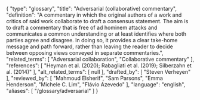 {
    "type": "glossary",
    "title": "Adversarial (collaborative) commentary",
    "definition": "A commentary in which the original authors of a work and critics of said work collaborate to draft a consensus statement. The aim is to draft a commentary that is free of ad hominem attacks and communicates a common understanding or at least identifies where both parties agree and disagree. In doing so, it provides a clear take-home message and path forward, rather than leaving the reader to decide between opposing views conveyed in separate commentaries.",
    "related_terms": [
        "Adversarial collaboration",
        "Collaborative commentary"
    ],
    "references": [
        "Heyman et al. (2020); Rabagliati et al. (2019); Silberzahn et al. (2014)"
    ],
    "alt_related_terms": [
        null
    ],
    "drafted_by": [
        "Steven Verheyen"
    ],
    "reviewed_by": [
        "Mahmoud Elsherif",
        "Sam Parsons",
        "Emma Henderson",
        "Michele C. Lim",
        "Flávio Azevedo"
    ],
    "language": "english",
    "aliases": [
        "/glossary/adversarial"
    ]
}